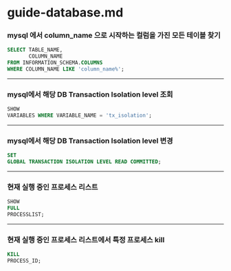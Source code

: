 # guide-database.md

### mysql 에서 column_name 으로 시작하는 컬럼을 가진 모든 테이블 찾기

```sql
SELECT TABLE_NAME,
       COLUMN_NAME
FROM INFORMATION_SCHEMA.COLUMNS
WHERE COLUMN_NAME LIKE 'column_name%';
```

---

### mysql에서 해당 DB Transaction Isolation level 조회

```sql
SHOW
VARIABLES WHERE VARIABLE_NAME = 'tx_isolation';
```

---

### mysql에서 해당 DB Transaction Isolation level 변경

```sql
SET
GLOBAL TRANSACTION ISOLATION LEVEL READ COMMITTED;
```

---

### 현재 실행 중인 프로세스 리스트

```sql
SHOW
FULL
PROCESSLIST;
```

---

### 현재 실행 중인 프로세스 리스트에서 특정 프로세스 kill

```sql
KILL
PROCESS_ID;
```
